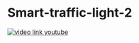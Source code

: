 # Smart-traffic-light-2

[![video link youtube](http://liverpoolfc-fr.wifeo.com/images/c/cap/capture-d-e-cran-2018-04-29-a-16-51-56.jpg)](https://www.youtube.com/watch?v=Fwua8g3W6qo&feature=youtu.be)
